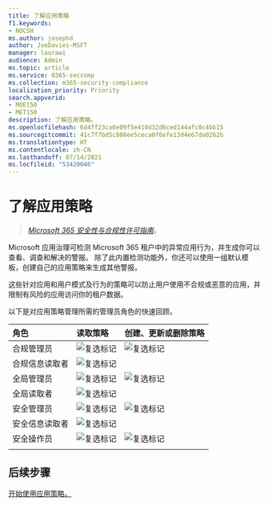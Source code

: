 ```yaml
---
title: 了解应用策略
f1.keywords:
- NOCSH
ms.author: josephd
author: JoeDavies-MSFT
manager: laurawi
audience: Admin
ms.topic: article
ms.service: O365-seccomp
ms.collection: m365-security-compliance
localization_priority: Priority
search.appverid:
- MOE150
- MET150
description: 了解应用策略。
ms.openlocfilehash: 6d4ff23ca0e09f5e410d32d6ced144afc0c4bb15
ms.sourcegitcommit: 41c7f7bd5c808ee5ceca0f6efe13d4e67da0262b
ms.translationtype: HT
ms.contentlocale: zh-CN
ms.lasthandoff: 07/14/2021
ms.locfileid: "53420046"
---
```

# <a name="learn-about-app-policies"></a>了解应用策略

>*[Microsoft 365 安全性与合规性许可指南](https://aka.ms/ComplianceSD)。*

Microsoft 应用治理可检测 Microsoft 365 租户中的异常应用行为，并生成你可以查看、调查和解决的警报。 除了此内置检测功能外，你还可以使用一组默认模板，创建自己的应用策略来生成其他警报。

这些针对应用和用户模式及行为的策略可以防止用户使用不合规或恶意的应用，并限制有风险的应用访问你的租户数据。

以下是对应用策略管理所需的管理员角色的快速回顾。

| 角色 | 读取策略 | 创建、更新或删除策略 |
|:-------|:-----|:-------|
| 合规管理员 | ![复选标记](..\media\checkmark.png) | ![复选标记](..\media\checkmark.png) |
| 合规信息读取者 | ![复选标记](..\media\checkmark.png) |  |
| 全局管理员 | ![复选标记](..\media\checkmark.png) | ![复选标记](..\media\checkmark.png) |
| 全局读取者  | ![复选标记](..\media\checkmark.png) |  |
| 安全管理员 | ![复选标记](..\media\checkmark.png) | ![复选标记](..\media\checkmark.png) |
| 安全信息读取者  | ![复选标记](..\media\checkmark.png) |  |
| 安全操作员 | ![复选标记](..\media\checkmark.png) | ![复选标记](..\media\checkmark.png) |
||||

<!--
How app policies are the method by which MAPG detects app anomolies resulting in detection (alerts) and remediation (manual or automatic) 


CFA #2 Scenario 1: As an admin, I can quickly set up policies to govern M365 apps in my tenant using MAPG out-of-the-box templates
CFA #2 Scenario 2: As an admin, I can create customized policies to govern M365 apps in my tenant to meet my organizations requirements.
CFA #2 Scenario 3: As an admin or policy reviewer, I can view all policies created in my environment and quickly see which policies have associated alerts. 
CFA #2 Scenario 4: As an admin, I can adjust policies efficiently to meet changing needs.

App policy templates

- Basic info
- Policy settings and conditions
- Actions
- Status

--> 

## <a name="next-step"></a>后续步骤

[开始使用应用策略。](app-governance-app-policies-get-started.md)
